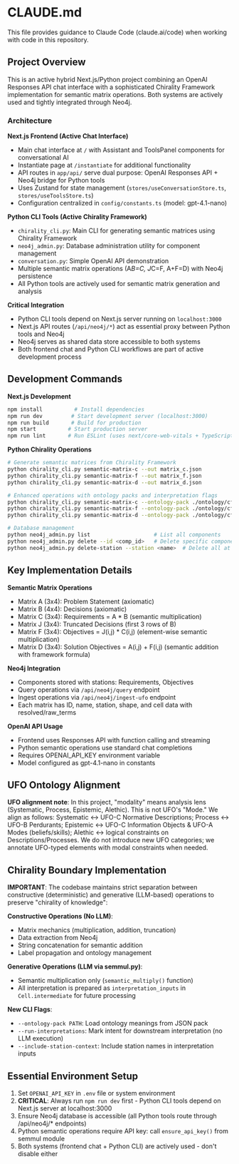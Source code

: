 # CLAUDE.md

This file provides guidance to Claude Code (claude.ai/code) when working with code in this repository.

## Project Overview

This is an active hybrid Next.js/Python project combining an OpenAI Responses API chat interface with a sophisticated Chirality Framework implementation for semantic matrix operations. Both systems are actively used and tightly integrated through Neo4j.

### Architecture

**Next.js Frontend (Active Chat Interface)**
- Main chat interface at `/` with Assistant and ToolsPanel components for conversational AI
- Instantiate page at `/instantiate` for additional functionality
- API routes in `app/api/` serve dual purpose: OpenAI Responses API + Neo4j bridge for Python tools
- Uses Zustand for state management (`stores/useConversationStore.ts`, `stores/useToolsStore.ts`)
- Configuration centralized in `config/constants.ts` (model: gpt-4.1-nano)

**Python CLI Tools (Active Chirality Framework)**
- `chirality_cli.py`: Main CLI for generating semantic matrices using Chirality Framework
- `neo4j_admin.py`: Database administration utility for component management  
- `conversation.py`: Simple OpenAI API demonstration
- Multiple semantic matrix operations (A*B=C, J*C=F, A+F=D) with Neo4j persistence
- All Python tools are actively used for semantic matrix generation and analysis

**Critical Integration**
- Python CLI tools depend on Next.js server running on `localhost:3000`
- Next.js API routes (`/api/neo4j/*`) act as essential proxy between Python tools and Neo4j
- Neo4j serves as shared data store accessible to both systems
- Both frontend chat and Python CLI workflows are part of active development process

## Development Commands

**Next.js Development**
```bash
npm install          # Install dependencies
npm run dev         # Start development server (localhost:3000)
npm run build       # Build for production
npm start          # Start production server
npm run lint       # Run ESLint (uses next/core-web-vitals + TypeScript rules)
```

**Python Chirality Operations**
```bash
# Generate semantic matrices from Chirality Framework
python chirality_cli.py semantic-matrix-c --out matrix_c.json
python chirality_cli.py semantic-matrix-f --out matrix_f.json
python chirality_cli.py semantic-matrix-d --out matrix_d.json

# Enhanced operations with ontology packs and interpretation flags
python chirality_cli.py semantic-matrix-c --ontology-pack ./ontology/cf14.core.v2.1.1.json --run-interpretations --out matrix_c.json
python chirality_cli.py semantic-matrix-f --ontology-pack ./ontology/cf14.core.v2.1.1.json --run-interpretations --out matrix_f.json
python chirality_cli.py semantic-matrix-d --ontology-pack ./ontology/cf14.core.v2.1.1.json --include-station-context --out matrix_d.json

# Database management
python neo4j_admin.py list                    # List all components
python neo4j_admin.py delete --id <comp_id>   # Delete specific component
python neo4j_admin.py delete-station --station <name>  # Delete all at station
```

## Key Implementation Details

**Semantic Matrix Operations**
- Matrix A (3x4): Problem Statement (axiomatic)
- Matrix B (4x4): Decisions (axiomatic) 
- Matrix C (3x4): Requirements = A * B (semantic multiplication)
- Matrix J (3x4): Truncated Decisions (first 3 rows of B)
- Matrix F (3x4): Objectives = J(i,j) * C(i,j) (element-wise semantic multiplication)
- Matrix D (3x4): Solution Objectives = A(i,j) + F(i,j) (semantic addition with framework formula)

**Neo4j Integration**
- Components stored with stations: Requirements, Objectives
- Query operations via `/api/neo4j/query` endpoint
- Ingest operations via `/api/neo4j/ingest-ufo` endpoint
- Each matrix has ID, name, station, shape, and cell data with resolved/raw_terms

**OpenAI API Usage**
- Frontend uses Responses API with function calling and streaming
- Python semantic operations use standard chat completions
- Requires OPENAI_API_KEY environment variable
- Model configured as gpt-4.1-nano in constants

## UFO Ontology Alignment

**UFO alignment note**: In this project, "modality" means analysis lens (Systematic, Process, Epistemic, Alethic). This is not UFO's "Mode." We align as follows: Systematic ↔ UFO-C Normative Descriptions; Process ↔ UFO-B Perdurants; Epistemic ↔ UFO-C Information Objects & UFO-A Modes (beliefs/skills); Alethic ↔ logical constraints on Descriptions/Processes. We do not introduce new UFO categories; we annotate UFO-typed elements with modal constraints when needed.

## Chirality Boundary Implementation

**IMPORTANT**: The codebase maintains strict separation between constructive (deterministic) and generative (LLM-based) operations to preserve "chirality of knowledge":

**Constructive Operations (No LLM)**:
- Matrix mechanics (multiplication, addition, truncation)
- Data extraction from Neo4j
- String concatenation for semantic addition
- Label propagation and ontology management

**Generative Operations (LLM via semmul.py)**:
- Semantic multiplication only (`semantic_multiply()` function)
- All interpretation is prepared as `interpretation_inputs` in `Cell.intermediate` for future processing

**New CLI Flags**:
- `--ontology-pack PATH`: Load ontology meanings from JSON pack
- `--run-interpretations`: Mark intent for downstream interpretation (no LLM execution)
- `--include-station-context`: Include station names in interpretation inputs

## Essential Environment Setup

1. Set `OPENAI_API_KEY` in `.env` file or system environment
2. **CRITICAL**: Always run `npm run dev` first - Python CLI tools depend on Next.js server at localhost:3000
3. Ensure Neo4j database is accessible (all Python tools route through /api/neo4j/* endpoints)
4. Python semantic operations require API key: call `ensure_api_key()` from semmul module
5. Both systems (frontend chat + Python CLI) are actively used - don't disable either